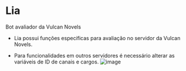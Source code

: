 # Lia
Bot avaliador da Vulcan Novels

 - Lia possui funções especificas para avaliação no servidor da Vulcan Novels. 

 - Para funcionalidades em outros servidores é necessário alterar as variáveis de ID de canais e cargos.
![image](https://user-images.githubusercontent.com/123518676/215490578-aadbf57b-6927-4bec-b933-f63811133480.png)

